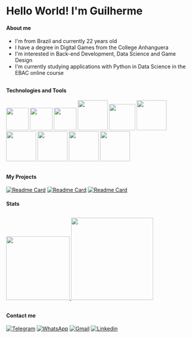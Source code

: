 # Hello World! I'm Guilherme

#### About me
<ul>
  <li> I'm from Brazil and currently 22 years old </li>
  <li> I have a degree in Digital Games from the College Anhanguera </li>
  <li> I'm interested in Back-end Development, Data Science and Game Design </li>
  <li> I'm currently studying applications with Python in Data Science in the EBAC online course</li>
</ul>

##

#### Technologies and Tools

<div> 
  <a syle="display: flex;align-items: center">
    <img height="60em" src="https://cdn.jsdelivr.net/gh/devicons/devicon@latest/icons/pycharm/pycharm-original.svg">
    <img height="60em" src="https://cdn.jsdelivr.net/gh/devicons/devicon/icons/python/python-original-wordmark.svg">
    <img height="60em" src="https://cdn.jsdelivr.net/gh/devicons/devicon@latest/icons/jupyter/jupyter-original-wordmark.svg">
    <img height="80em" src="https://cdn.jsdelivr.net/gh/devicons/devicon@latest/icons/anaconda/anaconda-original-wordmark.svg">
    <img height="70em" src="https://cdn.jsdelivr.net/gh/devicons/devicon@latest/icons/pandas/pandas-original-wordmark.svg">
    <img height="80em" src="https://cdn.jsdelivr.net/gh/devicons/devicon@latest/icons/numpy/numpy-original-wordmark.svg">
    <img height="80em" src="https://cdn.jsdelivr.net/gh/devicons/devicon@latest/icons/matplotlib/matplotlib-original-wordmark.svg">
    <img height="80em" src="https://cdn.jsdelivr.net/gh/devicons/devicon@latest/icons/scikitlearn/scikitlearn-original.svg">
        <img height="80em" src="https://cdn.jsdelivr.net/gh/devicons/devicon@latest/icons/unifiedmodelinglanguage/unifiedmodelinglanguage-original-wordmark.svg">
    <img height="80em" src="https://cdn.jsdelivr.net/gh/devicons/devicon@latest/icons/streamlit/streamlit-original-wordmark.svg" />
  </a>
</div>

##

#### My Projects

[![Readme Card](https://github-readme-stats.vercel.app/api/pin/?username=DuquePin&repo=previsao-renda&theme=dark)](https://github.com/DuquePin/previsao-renda)
[![Readme Card](https://github-readme-stats.vercel.app/api/pin/?username=DuquePin&repo=data-science-exercicies&theme=dark)](https://github.com/DuquePin/previsao-renda)
[![Readme Card](https://github-readme-stats.vercel.app/api/pin/?username=DuquePin&repo=Final_Project_EBAC&theme=dark)](https://github.com/DuquePin/previsao-renda)


#### Stats
##

<a href="https://github.com/DuquePin"> 
  <img height="170em" src="https://github-readme-stats.vercel.app/api/top-langs/?username=DuquePin&layout=compact&langs_count=16&theme=dracula&card_width=250"> 
  <img height="220em" src="https://github-readme-stats.vercel.app/api?username=DuquePin&show_icons=true&theme=dracula">
</a>

##

#### Contact me
[![Telegram](https://img.shields.io/badge/Telegram-00CED1?style=for-the-badge&logo=telegram&logoColor=white)](https://t.me/GuilhermeSanMa)
[![WhatsApp](https://img.shields.io/badge/WhatsApp-green?style=for-the-badge&logo=whatsapp&logoColor=white)](https://wa.me/5543996149408)
[![Gmail](https://img.shields.io/badge/Gmail-red?style=for-the-badge&logo=gmail&logoColor=white)](https://criarmeulink.com.br/u/1672754943)
[![Linkedin](https://img.shields.io/badge/Linkedin-blue?style=for-the-badge&logo=linkedin&logoColor=white)](https://www.linkedin.com/in/guilherme-sant-ana-mathias-220056205/)


